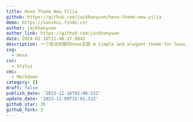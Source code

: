 ```yaml
---
title: Hexo Theme New Yilia
github: https://github.com/jackhanyuan/hexo-theme-new-yilia
demo: https://sanshui.findn.cn/
author: jackhanyuan
author_link: https://github.com/jackhanyuan
date: 2024-02-18T11:40:17.684Z
description: 一个简洁优雅的hexo主题 A simple and elegant theme for hexo.
ssg:
  - Hexo
css:
  - Stylus
cms:
  - Markdown
category: []
draft: false
publish_date: '2022-11-16T02:06:25Z'
update_date: '2023-11-09T15:01:53Z'
github_star: 35
github_fork: 3
---
```

